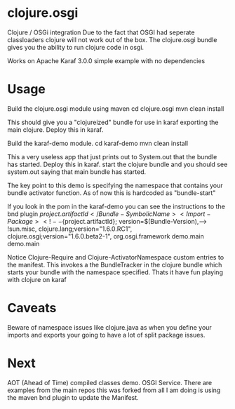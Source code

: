 clojure.osgi
============

Clojure / OSGi integration
Due to the fact that OSGI had seperate classloaders clojure will not work out of the box.  The clojure.osgi bundle gives you the ability to run clojure code in osgi.

Works on Apache Karaf 3.0.0 simple example with no dependencies

Usage
==========

Build the clojure.osgi module using maven
cd clojure.osgi
mvn clean install

This should give you a "clojureized" bundle for use in karaf exporting the main clojure.  Deploy this in karaf.

Build the karaf-demo module.
cd karaf-demo
mvn clean install

This a very useless app that just prints out to System.out that the bundle has started. Deploy this in karaf. 
start the clojure bundle and you should see system.out saying that main bundle has started.

The key point to this demo is specifying the namespace that contains your bundle activator function.  As of now this is hardcoded as "bundle-start"

If you look in the pom in the karaf-demo you can see the instructions to the bnd plugin 
<Bundle-SymbolicName>${project.artifactId}</Bundle-SymbolicName>
	                      <Import-Package>
                            <!--${project.artifactId}; version=$(Bundle-Version),-->
                            !sun.misc,
                            clojure.lang;version="1.6.0.RC1",
			    clojure.osgi;version="1.6.0.beta2-1",
			    org.osgi.framework
                        </Import-Package>
<Clojure-Require>demo.main</Clojure-Require>
<Clojure-ActivatorNamespace>demo.main</Clojure-ActivatorNamespace>
			
Notice Clojure-Require and Clojure-ActivatorNamespace custom entries to the manifest.
This invokes a the BundleTracker in the clojure bundle which starts your bundle with the namespace specified.
Thats it have fun playing with clojure on karaf

Caveats
================
Beware of namespace issues like clojure.java as when you define your imports and exports your going to have a lot of split package issues.

Next
==============
AOT (Ahead of Time) compiled classes demo.
OSGI Service.
There are examples from the main repos this was forked from all I am doing is using the maven bnd plugin to update the Manifest.
